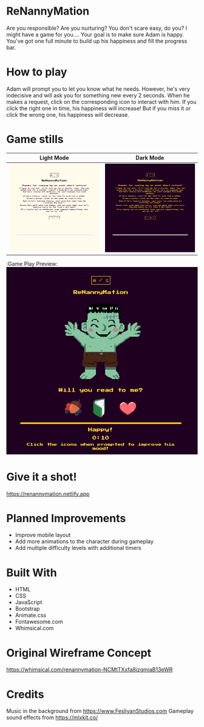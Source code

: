 # ReNannyMation
Are you responsible? Are you nurturing? You don't scare easy, do you? I might have a game for you....
Your goal is to make sure Adam is happy. You've got one full minute to build up his happiness and fill the progress bar. 

# How to play
Adam will prompt you to let you know what he needs. However, he's very indecisive and will ask you for something new every 2 seconds. When he makes a request, click on the corresponding icon to interact with him. If you click the right one in time, his happiness will increase! But if you miss it or click the wrong one, his happiness will decrease. 

# Game stills
|Light Mode | Dark Mode |
| :---------: | :---------: |
|![light mode](images/light-mode.png "Light mode")|![dark mode](images/dark-mode.png "Dark mode")

:Game Play Preview:
![game play screen](images/gameplay.png "Game play display")

# Give it a shot!
https://renannymation.netlify.app

# Planned Improvements
* Improve mobile layout
* Add more animations to the character during gameplay
* Add multiple difficulty levels with additional timers

# Built With
* HTML
* CSS
* JavaScript
* Bootstrap
* Animate.css
* Fontawesome.com
* Whimsical.com

# Original Wireframe Concept
https://whimsical.com/renannymation-NCMtTXxfa8jzgmiaB13eWR

# Credits
Music in the background from https://www.FesliyanStudios.com
Gameplay sound effects from https://mixkit.co/